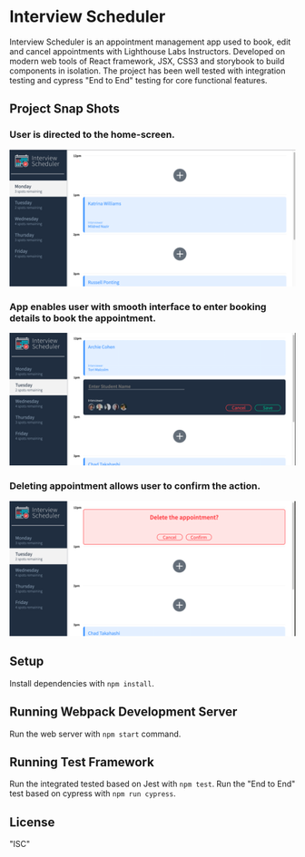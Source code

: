# Interview Scheduler

Interview Scheduler is an appointment management app used to book, edit and cancel appointments with Lighthouse Labs Instructors. Developed on modern web tools of React framework, JSX, CSS3 and storybook to build components in isolation. The project has been well tested with integration testing and cypress "End to End" testing for core functional features.

## Project Snap Shots

### User is directed to the home-screen. 
!["Home-Screen"](https://github.com/naman226/Interview-Scheduler/blob/master/docs/Home-Screen.png?raw=true)

### App enables user with smooth interface to enter booking details to book the appointment.
!["Booking-appointment"](https://github.com/naman226/Interview-Scheduler/blob/master/docs/Booking-Screen.png?raw=true)

### Deleting appointment allows user to confirm the action.
!["Delete-confirmation"](https://github.com/naman226/Interview-Scheduler/blob/master/docs/Delete-Confirmation.png?raw=true)

## Setup

Install dependencies with `npm install`.

## Running Webpack Development Server

Run the web server with `npm start` command.

## Running Test Framework

Run the integrated tested based on Jest with `npm test`.
Run the "End to End" test based on cypress with `npm run cypress`.

## License

"ISC"